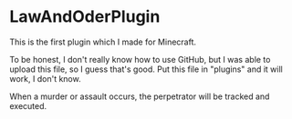 # LawAndOderPlugin
This is  the first plugin which I made for Minecraft.

To be honest, I don't really know how to use GitHub, but I was able to upload this file, so I guess that's good.
Put this file in "plugins" and it will work, I don't know.

When a murder or assault occurs, the perpetrator will be tracked and executed.
